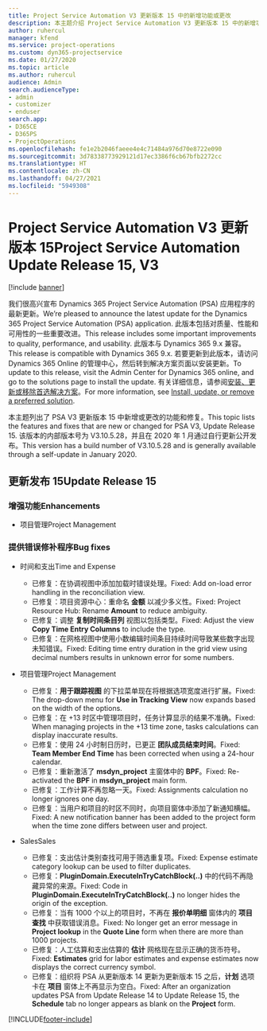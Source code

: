 ```yaml
---
title: Project Service Automation V3 更新版本 15 中的新增功能或更改
description: 本主题介绍 Project Service Automation V3 更新版本 15 中的新增功能。
author: ruhercul
manager: kfend
ms.service: project-operations
ms.custom: dyn365-projectservice
ms.date: 01/27/2020
ms.topic: article
ms.author: ruhercul
audience: Admin
search.audienceType:
- admin
- customizer
- enduser
search.app:
- D365CE
- D365PS
- ProjectOperations
ms.openlocfilehash: fe1e2b2046faeee4e4c71484a976d70e8722e090
ms.sourcegitcommit: 3d78338773929121d17ec3386f6cb67bfb2272cc
ms.translationtype: HT
ms.contentlocale: zh-CN
ms.lasthandoff: 04/27/2021
ms.locfileid: "5949308"
---
```

# <a name="project-service-automation-update-release-15-v3"></a><span data-ttu-id="f433c-103">Project Service Automation V3 更新版本 15</span><span class="sxs-lookup"><span data-stu-id="f433c-103">Project Service Automation Update Release 15, V3</span></span>

[!include [banner](../includes/psa-now-project-operations.md)]

<span data-ttu-id="f433c-104">我们很高兴宣布 Dynamics 365 Project Service Automation (PSA) 应用程序的最新更新。</span><span class="sxs-lookup"><span data-stu-id="f433c-104">We’re pleased to announce the latest update for the Dynamics 365 Project Service Automation (PSA) application.</span></span> <span data-ttu-id="f433c-105">此版本包括对质量、性能和可用性的一些重要改进。</span><span class="sxs-lookup"><span data-stu-id="f433c-105">This release includes some important improvements to quality, performance, and usability.</span></span> <span data-ttu-id="f433c-106">此版本与 Dynamics 365 9.x 兼容。</span><span class="sxs-lookup"><span data-stu-id="f433c-106">This release is compatible with Dynamics 365 9.x.</span></span> <span data-ttu-id="f433c-107">若要更新到此版本，请访问 Dynamics 365 Online 的管理中心，然后转到解决方案页面以安装更新。</span><span class="sxs-lookup"><span data-stu-id="f433c-107">To update to this release, visit the Admin Center for Dynamics 365 online, and go to the solutions page to install the update.</span></span> <span data-ttu-id="f433c-108">有关详细信息，请参阅[安装、更新或移除首选解决方案](/power-platform/admin/install-remove-preferred-solution)。</span><span class="sxs-lookup"><span data-stu-id="f433c-108">For more information, see [Install, update, or remove a preferred solution](/power-platform/admin/install-remove-preferred-solution).</span></span>

<span data-ttu-id="f433c-109">本主题列出了 PSA V3 更新版本 15 中新增或更改的功能和修复。</span><span class="sxs-lookup"><span data-stu-id="f433c-109">This topic lists the features and fixes that are new or changed for PSA V3, Update Release 15.</span></span> <span data-ttu-id="f433c-110">该版本的内部版本号为 V3.10.5.28，并且在 2020 年 1 月通过自行更新公开发布。</span><span class="sxs-lookup"><span data-stu-id="f433c-110">This version has a build number of V3.10.5.28 and is generally available through a self-update in January 2020.</span></span>

## <a name="update-release-15"></a><span data-ttu-id="f433c-111">更新发布 15</span><span class="sxs-lookup"><span data-stu-id="f433c-111">Update Release 15</span></span> 

### <a name="enhancements"></a><span data-ttu-id="f433c-112">增强功能</span><span class="sxs-lookup"><span data-stu-id="f433c-112">Enhancements</span></span>

- <span data-ttu-id="f433c-113">项目管理</span><span class="sxs-lookup"><span data-stu-id="f433c-113">Project Management</span></span>

### <a name="bug-fixes"></a><span data-ttu-id="f433c-114">提供错误修补程序</span><span class="sxs-lookup"><span data-stu-id="f433c-114">Bug fixes</span></span>

- <span data-ttu-id="f433c-115">时间和支出</span><span class="sxs-lookup"><span data-stu-id="f433c-115">Time and Expense</span></span>

  - <span data-ttu-id="f433c-116">已修复：在协调视图中添加加载时错误处理。</span><span class="sxs-lookup"><span data-stu-id="f433c-116">Fixed: Add on-load error handling in the reconciliation view.</span></span>
  - <span data-ttu-id="f433c-117">已修复：项目资源中心：重命名 **金额** 以减少多义性。</span><span class="sxs-lookup"><span data-stu-id="f433c-117">Fixed: Project Resource Hub: Rename **Amount** to reduce ambiguity.</span></span>
  - <span data-ttu-id="f433c-118">已修复：调整 **复制时间条目列** 视图以包括类型。</span><span class="sxs-lookup"><span data-stu-id="f433c-118">Fixed: Adjust the view **Copy Time Entry Columns** to include the type.</span></span>
  - <span data-ttu-id="f433c-119">已修复：在网格视图中使用小数编辑时间条目持续时间导致某些数字出现未知错误。</span><span class="sxs-lookup"><span data-stu-id="f433c-119">Fixed: Editing time entry duration in the grid view using decimal numbers results in unknown error for some numbers.</span></span>

- <span data-ttu-id="f433c-120">项目管理</span><span class="sxs-lookup"><span data-stu-id="f433c-120">Project Management</span></span>

  - <span data-ttu-id="f433c-121">已修复：**用于跟踪视图** 的下拉菜单现在将根据选项宽度进行扩展。</span><span class="sxs-lookup"><span data-stu-id="f433c-121">Fixed: The drop-down menu for **Use in Tracking View** now expands based on the width of the options.</span></span>
  - <span data-ttu-id="f433c-122">已修复：在 +13 时区中管理项目时，任务计算显示的结果不准确。</span><span class="sxs-lookup"><span data-stu-id="f433c-122">Fixed: When managing projects in the +13 time zone, tasks calculations can display inaccurate results.</span></span>
  - <span data-ttu-id="f433c-123">已修复：使用 24 小时制日历时，已更正 **团队成员结束时间**。</span><span class="sxs-lookup"><span data-stu-id="f433c-123">Fixed: **Team Member End Time** has been corrected when using a 24-hour calendar.</span></span>
  - <span data-ttu-id="f433c-124">已修复：重新激活了 **msdyn_project** 主窗体中的 **BPF**。</span><span class="sxs-lookup"><span data-stu-id="f433c-124">Fixed: Re-activated the **BPF** in **msdyn_project** main form.</span></span>
  - <span data-ttu-id="f433c-125">已修复：工作计算不再忽略一天。</span><span class="sxs-lookup"><span data-stu-id="f433c-125">Fixed: Assignments calculation no longer ignores one day.</span></span>
  - <span data-ttu-id="f433c-126">已修复：当用户和项目的时区不同时，向项目窗体中添加了新通知横幅。</span><span class="sxs-lookup"><span data-stu-id="f433c-126">Fixed: A new notification banner has been added to the project form when the time zone differs between user and project.</span></span>

- <span data-ttu-id="f433c-127">Sales</span><span class="sxs-lookup"><span data-stu-id="f433c-127">Sales</span></span>

  - <span data-ttu-id="f433c-128">已修复：支出估计类别查找可用于筛选重复项。</span><span class="sxs-lookup"><span data-stu-id="f433c-128">Fixed: Expense estimate category lookup can be used to filter duplicates.</span></span>
  - <span data-ttu-id="f433c-129">已修复：**PluginDomain.ExecuteInTryCatchBlock(..)** 中的代码不再隐藏异常的来源。</span><span class="sxs-lookup"><span data-stu-id="f433c-129">Fixed: Code in **PluginDomain.ExecuteInTryCatchBlock(..)** no longer hides the origin of the exception.</span></span>
  - <span data-ttu-id="f433c-130">已修复：当有 1000 个以上的项目时，不再在 **报价单明细** 窗体内的 **项目查找** 中获取错误消息。</span><span class="sxs-lookup"><span data-stu-id="f433c-130">Fixed: No longer get an error message in **Project lookup** in the **Quote Line** form when there are more than 1000 projects.</span></span>
  - <span data-ttu-id="f433c-131">已修复：人工估算和支出估算的 **估计** 网格现在显示正确的货币符号。</span><span class="sxs-lookup"><span data-stu-id="f433c-131">Fixed: **Estimates** grid for labor estimates and expense estimates now displays the correct currency symbol.</span></span>
  - <span data-ttu-id="f433c-132">已修复：组织将 PSA 从更新版本 14 更新为更新版本 15 之后，**计划** 选项卡在 **项目** 窗体上不再显示为空白。</span><span class="sxs-lookup"><span data-stu-id="f433c-132">Fixed: After an organization updates PSA from Update Release 14 to Update Release 15, the **Schedule** tab no longer appears as blank on the **Project** form.</span></span>


[!INCLUDE[footer-include](../includes/footer-banner.md)]